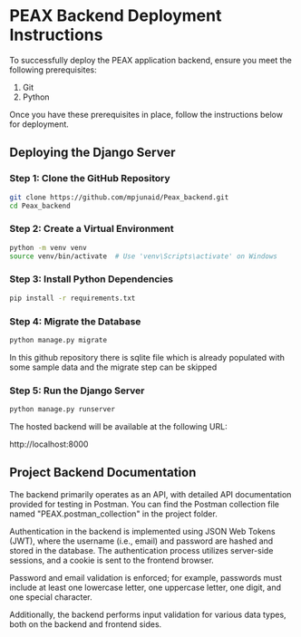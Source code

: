 # PEAX Backend Deployment Instructions

To successfully deploy the PEAX application backend, ensure you meet the following prerequisites:

1. Git
2. Python

Once you have these prerequisites in place, follow the instructions below for deployment.

## Deploying the Django Server

### Step 1: Clone the GitHub Repository

```bash
git clone https://github.com/mpjunaid/Peax_backend.git
cd Peax_backend
```

### Step 2: Create a Virtual Environment

```bash
python -m venv venv
source venv/bin/activate  # Use 'venv\Scripts\activate' on Windows
```

### Step 3: Install Python Dependencies

```bash
pip install -r requirements.txt
```

### Step 4: Migrate the Database

```bash
python manage.py migrate
```

In this github repository there is sqlite file which is already populated with some sample data and the migrate step can be skipped

### Step 5: Run the Django Server

```bash
python manage.py runserver
```

The hosted backend will be available at the following URL:

http://localhost:8000

## Project Backend Documentation

The backend primarily operates as an API, with detailed API documentation provided for testing in Postman. You can find the Postman collection file named "PEAX.postman_collection" in the project folder.

Authentication in the backend is implemented using JSON Web Tokens (JWT), where the username (i.e., email) and password are hashed and stored in the database. The authentication process utilizes server-side sessions, and a cookie is sent to the frontend browser.

Password and email validation is enforced; for example, passwords must include at least one lowercase letter, one uppercase letter, one digit, and one special character.

Additionally, the backend performs input validation for various data types, both on the backend and frontend sides.

